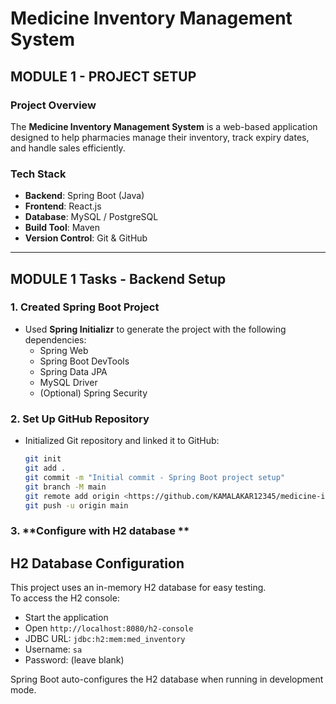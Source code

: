 # Medicine Inventory Management System  

## MODULE 1  - PROJECT SETUP

### **Project Overview**  
The **Medicine Inventory Management System** is a web-based application designed to help pharmacies manage their inventory, track expiry dates, and handle sales efficiently.  

### **Tech Stack**  
- **Backend**: Spring Boot (Java)  
- **Frontend**: React.js  
- **Database**: MySQL / PostgreSQL  
- **Build Tool**: Maven  
- **Version Control**: Git & GitHub  

---

## **MODULE 1 Tasks - Backend Setup**  

### **1. Created Spring Boot Project**  
- Used **Spring Initializr** to generate the project with the following dependencies:  
  - Spring Web  
  - Spring Boot DevTools  
  - Spring Data JPA  
  - MySQL Driver  
  - (Optional) Spring Security  

### **2. Set Up GitHub Repository**  
- Initialized Git repository and linked it to GitHub:  
  ```sh
  git init  
  git add .  
  git commit -m "Initial commit - Spring Boot project setup"  
  git branch -M main  
  git remote add origin <https://github.com/KAMALAKAR12345/medicine-inventory.git>  
  git push -u origin main  
### 3. **Configure with H2 database ** ###
## H2 Database Configuration
This project uses an in-memory H2 database for easy testing.  
To access the H2 console:
- Start the application
- Open `http://localhost:8080/h2-console`
- JDBC URL: `jdbc:h2:mem:med_inventory`
- Username: `sa`
- Password: (leave blank)

Spring Boot auto-configures the H2 database when running in development mode.
